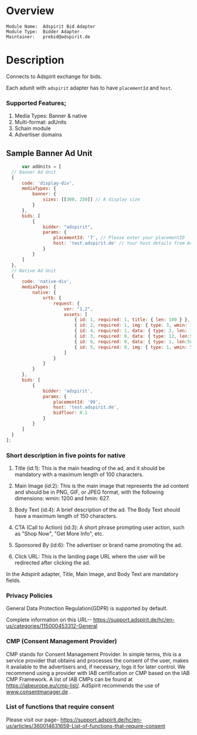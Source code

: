   # Overview
  
  ```
Module Name:  Adspirit Bid Adapter
Module Type:  Bidder Adapter
Maintainer:   prebid@adspirit.de

```
# Description

Connects to Adspirit exchange for bids.

Each adunit with `adspirit` adapter has to have `placementId` and `host`.


### Supported Features;

1. Media Types: Banner & native
2. Multi-format: adUnits
3. Schain module
4. Advertiser domains


## Sample Banner Ad Unit
  ```javascript
		var adUnits = [
    // Banner Ad Unit
    {
        code: 'display-div',
        mediaTypes: {
            banner: {
                sizes: [[300, 250]] // A display size
            }
        },
        bids: [
            {
                bidder: "adspirit",
                params: {
                    placementId: '7', // Please enter your placementID
                    host: 'test.adspirit.de' // Your host details from Adspirit
                }
            }
        ]
    },
    // Native Ad Unit
    {
        code: 'native-div',
        mediaTypes: {
            native: {
                ortb: {
                    request: {
                        ver: "1.2",
                        assets: [
                            { id: 1, required: 1, title: { len: 100 } }, // Title
                            { id: 2, required: 1, img: { type: 3, wmin: 1200, hmin: 627, mimes: ["image/png", "image/gif", "image/jpeg"] } }, // Main Image
                            { id: 4, required: 1, data: { type: 2, len: 150 } }, // Body Text
                            { id: 3, required: 0, data: { type: 12, len:50 } }, // CTA Text
                            { id: 6, required: 0, data: { type: 1, len:50 } }, // Sponsored By
                            { id: 5, required: 0, img: { type: 1, wmin: 50, hmin: 50, mimes: ["image/png", "image/gif", "image/jpeg"] } } // Icon Image
                        ]
                    }
                }
            }
        },
        bids: [
            {
                bidder: 'adspirit',
                params: {
                    placementId: '99',
                    host: 'test.adspirit.de',
                    bidfloor: 0.1
                }
            }
        ]
    }
];		   
```

### Short description in five points for native

1. Title (id:1): This is the main heading of the ad, and it should be mandatory with a maximum length of 100 characters.

2. Main Image (id:2): This is the main image that represents the ad content and should be in PNG, GIF, or JPEG format, with the following dimensions: wmin: 1200 and hmin: 627.

3. Body Text (id:4): A brief description of the ad. The Body Text should have a maximum length of 150 characters.

4. CTA (Call to Action) (id:3): A short phrase prompting user action, such as "Shop Now", "Get More Info", etc.

5. Sponsored By (id:6): The advertiser or brand name promoting the ad.

6. Click URL: This is the landing page URL where the user will be redirected after clicking the ad.

In the Adspirit adapter, Title, Main Image, and Body Text are mandatory fields.
### Privacy Policies

General Data Protection Regulation(GDPR) is supported by default.

Complete information on this  URL-- https://support.adspirit.de/hc/en-us/categories/115000453312-General


### CMP (Consent Management Provider)
CMP stands for Consent Management Provider. In simple terms, this is a service provider that obtains and processes the consent of the user, makes it available to the advertisers and, if necessary, logs it for later control. We recommend using a provider with IAB certification or CMP based on the IAB CMP Framework. A list of IAB CMPs can be found at https://iabeurope.eu/cmp-list/. AdSpirit recommends the use of www.consentmanager.de .

### List of functions that require consent

Please visit our page- https://support.adspirit.de/hc/en-us/articles/360014631659-List-of-functions-that-require-consent



